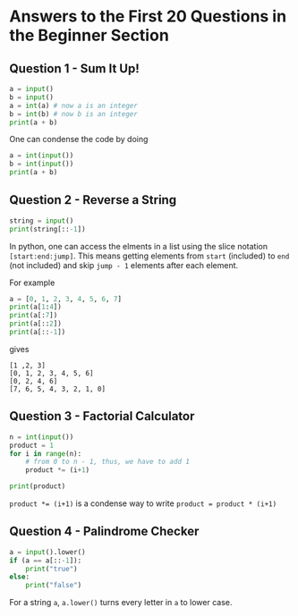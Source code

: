 # Answers to the First 20 Questions in the Beginner Section

## Question 1 - Sum It Up!
```python
a = input()
b = input()
a = int(a) # now a is an integer
b = int(b) # now b is an integer
print(a + b)
```
One can condense the code by doing
```python
a = int(input())
b = int(input())
print(a + b)
```

## Question 2 - Reverse a String
```python
string = input()
print(string[::-1])
```
In python, one can access the elments in a list
using the slice notation `[start:end:jump]`. This
means getting elements from `start` (included) 
to `end` (not included) and skip `jump - 1` elements 
after each element.

For example
```python
a = [0, 1, 2, 3, 4, 5, 6, 7]
print(a[1:4])
print(a[:7])
print(a[::2])
print(a[::-1])
```
gives
```
[1 ,2, 3]
[0, 1, 2, 3, 4, 5, 6]
[0, 2, 4, 6]
[7, 6, 5, 4, 3, 2, 1, 0]
```

## Question 3 - Factorial Calculator
```python
n = int(input())
product = 1
for i in range(n):
    # from 0 to n - 1, thus, we have to add 1
    product *= (i+1)

print(product)
```
`product *= (i+1)` is a condense way to write `product = product * (i+1)`

## Question 4 - Palindrome Checker
```python
a = input().lower()
if (a == a[::-1]):
    print("true")
else:
    print("false")
```
For a string `a`, `a.lower()` turns every letter in `a` to lower case.

